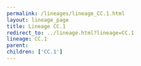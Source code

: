 ```yaml
---
permalink: /lineages/lineage_CC.1.html
layout: lineage_page
title: Lineage CC.1
redirect_to: ../lineage.html?lineage=CC.1
lineage: CC.1
parent: 
children: ['CC.1']
---
```

